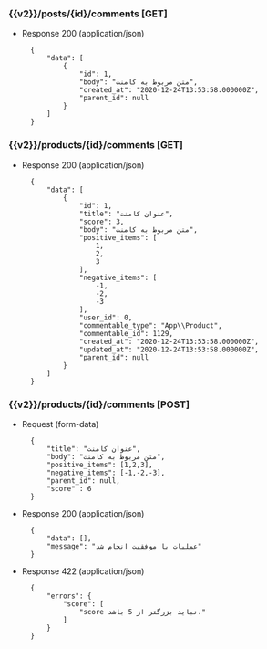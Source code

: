 

### {{v2}}/posts/{id}/comments [GET]

+ Response 200 (application/json)

        {
            "data": [
                {
                    "id": 1,
                    "body": "متن مربوط به کامنت",
                    "created_at": "2020-12-24T13:53:58.000000Z",
                    "parent_id": null
                }
            ]
        }
        
        

### {{v2}}/products/{id}/comments [GET]

+ Response 200 (application/json)

        {
            "data": [
                {
                    "id": 1,
                    "title": "عنوان کامنت",
                    "score": 3,
                    "body": "متن مربوط به کامنت",
                    "positive_items": [
                        1,
                        2,
                        3
                    ],
                    "negative_items": [
                        -1,
                        -2,
                        -3
                    ],
                    "user_id": 0,
                    "commentable_type": "App\\Product",
                    "commentable_id": 1129,
                    "created_at": "2020-12-24T13:53:58.000000Z",
                    "updated_at": "2020-12-24T13:53:58.000000Z",
                    "parent_id": null
                }
            ]
        }



### {{v2}}/products/{id}/comments [POST]

+ Request (form-data)

        {
            "title": "عنوان کامنت",
            "body": "متن مربوط به کامنت",
            "positive_items": [1,2,3],
            "negative_items": [-1,-2,-3],
            "parent_id": null,
            "score" : 6
        }







        
+ Response 200 (application/json)

        {
            "data": [],
            "message": "عملیات با موفقیت انجام شد"
        }

+ Response 422 (application/json)

        {
            "errors": {
                "score": [
                    "score نباید بزرگتر از 5 باشد."
                ]
            }
        }
